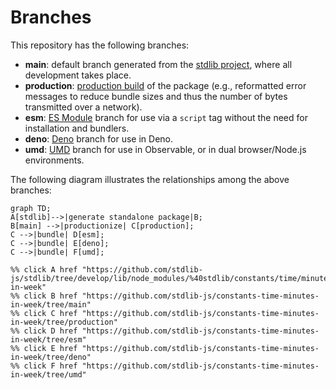 <!--

@license Apache-2.0

Copyright (c) 2022 The Stdlib Authors.

Licensed under the Apache License, Version 2.0 (the "License");
you may not use this file except in compliance with the License.
You may obtain a copy of the License at

    http://www.apache.org/licenses/LICENSE-2.0

Unless required by applicable law or agreed to in writing, software
distributed under the License is distributed on an "AS IS" BASIS,
WITHOUT WARRANTIES OR CONDITIONS OF ANY KIND, either express or implied.
See the License for the specific language governing permissions and
limitations under the License.

-->

# Branches

This repository has the following branches:

-   **main**: default branch generated from the [stdlib project][stdlib-url], where all development takes place.
-   **production**: [production build][production-url] of the package (e.g., reformatted error messages to reduce bundle sizes and thus the number of bytes transmitted over a network).
-   **esm**: [ES Module][esm-url] branch for use via a `script` tag without the need for installation and bundlers.
-   **deno**: [Deno][deno-url] branch for use in Deno.
-   **umd**: [UMD][umd-url] branch for use in Observable, or in dual browser/Node.js environments.

The following diagram illustrates the relationships among the above branches:

```mermaid
graph TD;
A[stdlib]-->|generate standalone package|B;
B[main] -->|productionize| C[production];
C -->|bundle| D[esm];
C -->|bundle| E[deno];
C -->|bundle| F[umd];

%% click A href "https://github.com/stdlib-js/stdlib/tree/develop/lib/node_modules/%40stdlib/constants/time/minutes-in-week"
%% click B href "https://github.com/stdlib-js/constants-time-minutes-in-week/tree/main"
%% click C href "https://github.com/stdlib-js/constants-time-minutes-in-week/tree/production"
%% click D href "https://github.com/stdlib-js/constants-time-minutes-in-week/tree/esm"
%% click E href "https://github.com/stdlib-js/constants-time-minutes-in-week/tree/deno"
%% click F href "https://github.com/stdlib-js/constants-time-minutes-in-week/tree/umd"
```

[stdlib-url]: https://github.com/stdlib-js/stdlib/tree/develop/lib/node_modules/%40stdlib/constants/time/minutes-in-week
[production-url]: https://github.com/stdlib-js/constants-time-minutes-in-week/tree/production
[deno-url]: https://github.com/stdlib-js/constants-time-minutes-in-week/tree/deno
[umd-url]: https://github.com/stdlib-js/constants-time-minutes-in-week/tree/umd
[esm-url]: https://github.com/stdlib-js/constants-time-minutes-in-week/tree/esm